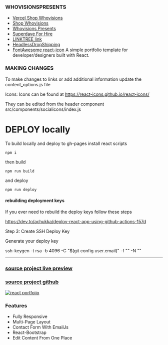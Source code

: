 ### WHOVISIONSPRESENTS

* [Vercel Shop Whovisions](https://whovisionspresents-shop.vercel.app/)
* [Shop Whovisions](https://shop.whovisions.com)
* [Whovisions Presents](https://whovisionspresents.com)
* [Superdave For Hire](https://superdaveforhire.com)
* [LINKTREE link](https://linktr.ee/superdaveforhire)
* [HeadlessDropShipping](https://headlessdropshipping.com)
* [FontAwesome react-icon](https://react-icons.github.io/react-icons/)
A simple portfolio template for developer/designers built with React. 


### MAKING CHANGES
To make changes to links or add additional information update the
content_options.js file

Icons: Icons can be found at 
https://react-icons.github.io/react-icons/

They can be edited from the header component 
src/components/socialicons/index.js 

# DEPLOY locally 
To build locally and deploy to gh-pages 
install react scripts 


```
npm i
```
then build 

```
npm run build 
```
and deploy 

```
npm run deploy
```


#### rebuilding deployment keys 
If you ever need to rebuild the deploy keys 
follow these steps 


https://dev.to/achukka/deploy-react-app-using-github-actions-157d

Step 3: Create SSH Deploy Key

Generate your deploy key

ssh-keygen -t rsa -b 4096 -C "$(git config user.email)" -f "<your-deploy-branch>" -N ""


---
 

### [source project live preview](https://ubaimutl.github.io/react-portfolio/)

### [source project github](https://github.com/ubaimutl/react-portfolio)

[![react portfoiio](src/assets/images/react%20portfolio%20gif.gif)](https://ubaimutl.github.io/whovisionspresents/)

### Features

- Fully Responsive
- Multi-Page Layout
- Contact Form With EmailJs
- React-Bootstrap
- Edit Content From One Place
 
